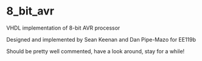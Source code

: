 # 8_bit_avr
VHDL implementation of 8-bit AVR processor

Designed and implemented by Sean Keenan and Dan Pipe-Mazo for EE119b

Should be pretty well commented, have a look around, stay for a while!
